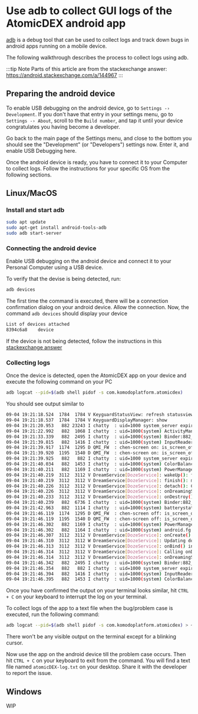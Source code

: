 # Use adb to collect GUI logs of the AtomicDEX android app

[adb](https://developer.android.com/studio/command-line/adb) is a debug tool that can be used to collect logs and track down bugs in android apps running on a mobile device.

The following walkthrough describes the process to collect logs using adb.

:::tip Note
Parts of this article are from the stackexchange answer: https://android.stackexchange.com/a/144967
:::

## Preparing the android device

To enable USB debugging on the android device, go to `Settings -› Development`. If you don't have that entry in your settings menu, go to `Settings -› About`, scroll to the `Build number`, and tap it until your device congratulates you having become a developer.

Go back to the main page of the Settings menu, and close to the bottom you should see the "Development" (or "Developers") settings now. Enter it, and enable USB Debugging here.

Once the android device is ready, you have to connect it to your Computer to collect logs. Follow the instructions for your specific OS from the following sections.

## Linux/MacOS

### Install and start adb

```bash
sudo apt update
sudo apt-get install android-tools-adb
sudo adb start-server
```

### Connecting the android device

Enable USB debugging on the android device and connect it to your Personal Computer using a USB device.

To verify that the devise is being detected, run:

```bash
adb devices
```

The first time the command is executed, there will be a connection confirmation dialog on your android device. Allow the connection. Now, the command `adb devices` should display your device

```bash
List of devices attached
8394c6a8	device
```

If the device is not being detected, follow the instructions in this [stackexchange answer](https://android.stackexchange.com/a/144967)

### Collecting logs

Once the device is detected, open the AtomicDEX app on your device and execute the following command on your PC

```bash
adb logcat --pid=$(adb shell pidof -s com.komodoplatform.atomicdex)
```

You should see output similar to

```bash
09-04 19:21:18.524  1784  1784 V KeyguardStatusView: refresh statusview showing:true
09-04 19:21:18.537  1784  1784 V KeyguardDisplayManager: show
09-04 19:21:20.953   882 23243 I chatty  : uid=1000 system_server expire 2 lines
09-04 19:21:22.992   882  1068 I chatty  : uid=1000(system) ActivityManager expire 1 line
09-04 19:21:33.339   882  2495 I chatty  : uid=1000(system) Binder:882_8 expire 1 line
09-04 19:21:39.815   882  1416 I chatty  : uid=1000(system) InputReader expire 5 lines
09-04 19:21:39.917  1174  1295 D QMI_FW  : chen-screen on: is_screen_off = 0
09-04 19:21:39.920  1195  1540 D QMI_FW  : chen-screen on: is_screen_off = 0
09-04 19:21:39.925   882   882 I chatty  : uid=1000 system_server expire 9 lines
09-04 19:21:40.034   882  1453 I chatty  : uid=1000(system) ColorBalanceThr expire 5 lines
09-04 19:21:40.211   882  1169 I chatty  : uid=1000(system) PowerManagerSer expire 21 lines
09-04 19:21:40.219  3112  3112 V DreamService[DozeService]: wakeUp(): fromSystem=true, mWaking=false, mFinished=false
09-04 19:21:40.219  3112  3112 V DreamService[DozeService]: finish(): mFinished=false
09-04 19:21:40.226  3112  3112 V DreamService[DozeService]: detach(): Calling onDreamingStopped()
09-04 19:21:40.226  3112  3112 V DreamService[DozeService]: onDreamingStopped()
09-04 19:21:40.233  3112  3112 V DreamService[DozeService]: onDestroy()
09-04 19:21:40.239   882  6736 I chatty  : uid=1000(system) Binder:882_15 expire 2 lines
09-04 19:21:42.963   882  1114 I chatty  : uid=1000(system) batterystats-wo expire 10 lines
09-04 19:21:46.119  1174  1295 D QMI_FW  : chen-screen off: is_screen_off = 1
09-04 19:21:46.119  1195  1540 D QMI_FW  : chen-screen off: is_screen_off = 1
09-04 19:21:46.302   882  1169 I chatty  : uid=1000(system) PowerManagerSer expire 44 lines
09-04 19:21:46.302   882  1164 I chatty  : uid=1000(system) android.fg expire 7 lines
09-04 19:21:46.307  3112  3112 V DreamService[DozeService]: onCreate()
09-04 19:21:46.310  3112  3112 W DreamService[DozeService]: Updating doze without a window token.
09-04 19:21:46.313  3112  3112 V DreamService[DozeService]: onBind() intent = Intent { act=android.service.dreams.DreamService flg=0x800000 cmp=com.oneplus.aod/com.oneplus.doze.DozeService }
09-04 19:21:46.314  3112  3112 V DreamService[DozeService]: Calling onDreamingStarted()
09-04 19:21:46.314  3112  3112 V DreamService[DozeService]: onDreamingStarted()
09-04 19:21:46.342   882  2495 I chatty  : uid=1000(system) Binder:882_8 expire 5 lines
09-04 19:21:46.354   882   882 I chatty  : uid=1000 system_server expire 49 lines
09-04 19:21:46.394   882  1416 I chatty  : uid=1000(system) InputReader expire 2 lines
09-04 19:21:46.395   882  1453 I chatty  : uid=1000(system) ColorBalanceThr expire 18 lines
```

Once you have confirmed the output on your terminal looks similar, hit `CTRL + C` on your keyboard to interrupt the log on your terminal.

To collect logs of the app to a text file when the bug/problem case is executed, run the following command:

```bash
adb logcat --pid=$(adb shell pidof -s com.komodoplatform.atomicdex) > ~/Desktop/atomicDEX-log.txt
```

There won't be any visible output on the terminal except for a blinking cursor.

Now use the app on the android device till the problem case occurs. Then hit `CTRL + C` on your keyboard to exit from the command. You will find a text file named `atomicDEX-log.txt` on your desktop. Share it with the developer to report the issue.

## Windows

WIP
